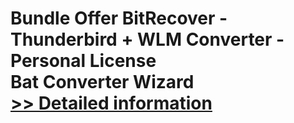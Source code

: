 # Bundle Offer BitRecover - Thunderbird + WLM Converter - Personal License<br />Bat Converter Wizard<br />[>> Detailed information](https://secure.shareit.com/shareit/product.html?productid=300954713&affiliateid=200057808)